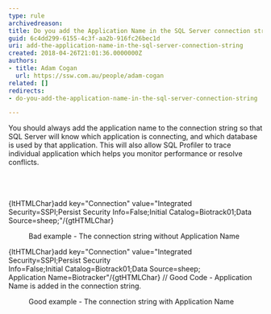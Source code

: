 ```yaml
---
type: rule
archivedreason: 
title: Do you add the Application Name in the SQL Server connection string?
guid: 6c4dd299-6155-4c3f-aa2b-916fc26bec1d
uri: add-the-application-name-in-the-sql-server-connection-string
created: 2018-04-26T21:01:36.0000000Z
authors:
- title: Adam Cogan
  url: https://ssw.com.au/people/adam-cogan
related: []
redirects:
- do-you-add-the-application-name-in-the-sql-server-connection-string

---
```



You should always add the application name to the connection string so that SQL Server will know which application is connecting, and which database is used by that application. This will also allow SQL Profiler to trace individual application which helps you monitor performance or resolve conflicts.<br><br>
<br><excerpt class='endintro'></excerpt><br>
<p class="ssw15-rteElement-CodeArea">​{ltHTMLChar}add key=&quot;Connection&quot; value=&quot;Integrated Security=SSPI;Persist Security Info=False;Initial Catalog=Biotrack01;Data Source=sheep;&quot;/{gtHTMLChar}</p><dd class="ssw15-rteElement-FigureBad">Bad example - The connection string without Application Name<br></dd><p class="ssw15-rteElement-CodeArea">{ltHTMLChar}add key=&quot;Connection&quot; value=&quot;Integrated Security=SSPI;Persist Security <br> Info=False;Initial Catalog=Biotrack01;Data Source=sheep; <br> Application Name=Biotracker&quot;/{gtHTMLChar} // Good Code - Application Name is added in the connection string.​<br></p><dd class="ssw15-rteElement-FigureGood">​​Good example - The connection string with Application Name​<br></dd>


